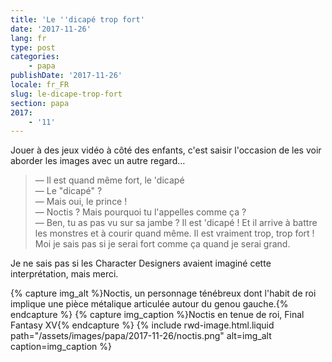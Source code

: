 ```yaml
---
title: 'Le ''dicapé trop fort'
date: '2017-11-26'
lang: fr
type: post
categories:
    - papa
publishDate: '2017-11-26'
locale: fr_FR
slug: le-dicape-trop-fort
section: papa
2017:
    - '11'
---
```


Jouer à des jeux vidéo à côté des enfants, c'est saisir l'occasion de les voir aborder les images avec un autre regard…

<!--more-->

> — Il est quand même fort, le 'dicapé  
> — Le "dicapé" ?  
> — Mais oui, le prince !  
> — Noctis ? Mais pourquoi tu l'appelles comme ça ?  
> — Ben, tu as pas vu sur sa jambe ? Il est 'dicapé ! Et il arrive à battre les monstres et à courir quand même. Il est vraiment trop, trop fort ! Moi je sais pas si je serai fort comme ça quand je serai grand.

Je ne sais pas si les <span lang="en">Character Designers</span> avaient imaginé cette interprétation, mais merci.

{% capture img_alt %}Noctis, un personnage ténébreux dont l'habit de roi implique une pièce métalique articulée autour du genou gauche.{% endcapture %}
{% capture img_caption %}Noctis en tenue de roi, Final Fantasy XV{% endcapture %}
{% include rwd-image.html.liquid 
    path="/assets/images/papa/2017-11-26/noctis.png"
    alt=img_alt
    caption=img_caption 
%}